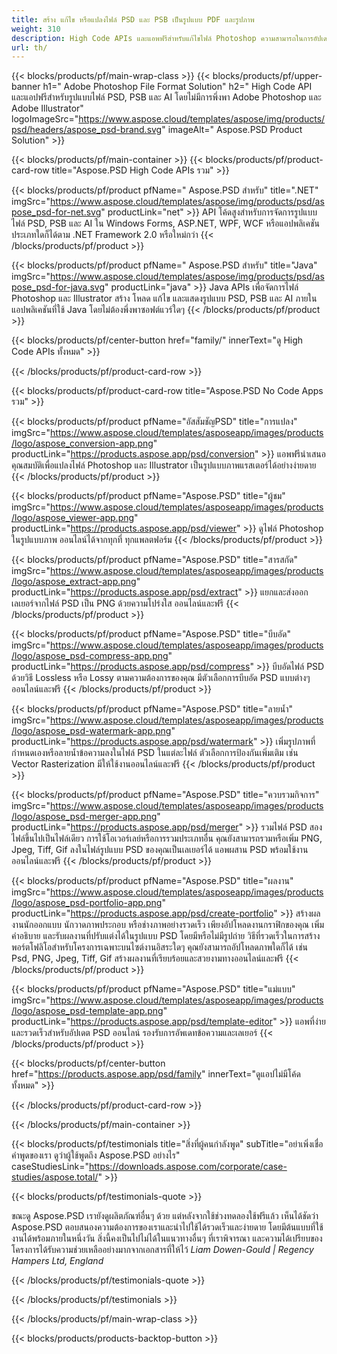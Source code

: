 ```yaml
---
title: สร้าง แก้ไข หรือแปลงไฟล์ PSD และ PSB เป็นรูปแบบ PDF และรูปภาพ
weight: 310
description: High Code APIs และแอพฟรีสำหรับแก้ไขไฟล์ Photoshop ความสามารถในการอัปเดตคุณสมบัติของเลเยอร์ เพิ่มลายน้ำ หมุนมาตราส่วน Flip Crop Dithering Raster Conversion
url: th/
---
```


{{< blocks/products/pf/main-wrap-class >}}
{{< blocks/products/pf/upper-banner h1=" Adobe Photoshop File Format Solution" h2=" High Code API และแอปฟรีสำหรับรูปแบบไฟล์ PSD, PSB และ AI โดยไม่มีการพึ่งพา Adobe Photoshop และ Adobe Illustrator" logoImageSrc="https://www.aspose.cloud/templates/aspose/img/products/psd/headers/aspose_psd-brand.svg" imageAlt=" Aspose.PSD Product Solution" >}}

{{< blocks/products/pf/main-container >}}
{{< blocks/products/pf/product-card-row title="Aspose.PSD High Code APIs รวม" >}}

{{< blocks/products/pf/product pfName=" Aspose.PSD สำหรับ" title=".NET" imgSrc="https://www.aspose.cloud/templates/aspose/img/products/psd/aspose_psd-for-net.svg" productLink="net" >}}
API โค้ดสูงสำหรับการจัดการรูปแบบไฟล์ PSD, PSB และ AI ใน Windows Forms, ASP.NET, WPF, WCF หรือแอปพลิเคชันประเภทใดก็ได้ตาม .NET Framework 2.0 หรือใหม่กว่า
{{< /blocks/products/pf/product >}}

{{< blocks/products/pf/product pfName=" Aspose.PSD สำหรับ" title="Java" imgSrc="https://www.aspose.cloud/templates/aspose/img/products/psd/aspose_psd-for-java.svg" productLink="java" >}}
Java APIs เพื่อจัดการไฟล์ Photoshop และ Illustrator สร้าง โหลด แก้ไข และแสดงรูปแบบ PSD, PSB และ AI ภายในแอปพลิเคชันที่ใช้ Java โดยไม่ต้องพึ่งพาซอฟต์แวร์ใดๆ
{{< /blocks/products/pf/product >}}

{{< blocks/products/pf/center-button href="family/" innerText="ดู High Code APIs ทั้งหมด" >}}

{{< /blocks/products/pf/product-card-row >}}

{{< blocks/products/pf/product-card-row title="Aspose.PSD No Code Apps รวม" >}}

{{< blocks/products/pf/product pfName="อัสสัมชัญPSD" title="การแปลง" imgSrc="https://www.aspose.cloud/templates/asposeapp/images/products/logo/aspose_conversion-app.png" productLink="https://products.aspose.app/psd/conversion" >}}
แอพฟรีนำเสนอคุณสมบัติเพื่อแปลงไฟล์ Photoshop และ Illustrator เป็นรูปแบบภาพแรสเตอร์ได้อย่างง่ายดาย
{{< /blocks/products/pf/product >}}

{{< blocks/products/pf/product pfName="Aspose.PSD" title="ผู้ชม" imgSrc="https://www.aspose.cloud/templates/asposeapp/images/products/logo/aspose_viewer-app.png" productLink="https://products.aspose.app/psd/viewer" >}}
ดูไฟล์ Photoshop ในรูปแบบภาพ ออนไลน์ได้จากทุกที่ ทุกแพลตฟอร์ม
{{< /blocks/products/pf/product >}}

{{< blocks/products/pf/product pfName="Aspose.PSD" title="สารสกัด" imgSrc="https://www.aspose.cloud/templates/asposeapp/images/products/logo/aspose_extract-app.png" productLink="https://products.aspose.app/psd/extract" >}}
แยกและส่งออกเลเยอร์จากไฟล์ PSD เป็น PNG ด้วยความโปร่งใส ออนไลน์และฟรี
{{< /blocks/products/pf/product >}}

{{< blocks/products/pf/product pfName="Aspose.PSD" title="บีบอัด" imgSrc="https://www.aspose.cloud/templates/asposeapp/images/products/logo/aspose_psd-compress-app.png" productLink="https://products.aspose.app/psd/compress" >}}
บีบอัดไฟล์ PSD ด้วยวิธี Lossless หรือ Lossy ตามความต้องการของคุณ มีตัวเลือกการบีบอัด PSD แบบต่างๆ ออนไลน์และฟรี
{{< /blocks/products/pf/product >}}

{{< blocks/products/pf/product pfName="Aspose.PSD" title="ลายน้ำ" imgSrc="https://www.aspose.cloud/templates/asposeapp/images/products/logo/aspose_psd-watermark-app.png" productLink="https://products.aspose.app/psd/watermark" >}}
เพิ่มรูปภาพที่กำหนดเองหรือลายน้ำข้อความลงในไฟล์ PSD ในแต่ละไฟล์ ตัวเลือกการป้องกันเพิ่มเติม เช่น Vector Rasterization มีให้ใช้งานออนไลน์และฟรี
{{< /blocks/products/pf/product >}}

{{< blocks/products/pf/product pfName="Aspose.PSD" title="ควบรวมกิจการ" imgSrc="https://www.aspose.cloud/templates/asposeapp/images/products/logo/aspose_psd-merger-app.png" productLink="https://products.aspose.app/psd/merger" >}}
รวมไฟล์ PSD สองไฟล์ขึ้นไปเป็นไฟล์เดียว การใช้โอเวอร์เลย์หรือการรวมประเภทอื่น คุณยังสามารถรวมหรือเพิ่ม PNG, Jpeg, Tiff, Gif ลงในไฟล์รูปแบบ PSD ของคุณเป็นเลเยอร์ได้ แอพผสาน PSD พร้อมใช้งานออนไลน์และฟรี
{{< /blocks/products/pf/product >}}

{{< blocks/products/pf/product pfName="Aspose.PSD" title="ผลงาน" imgSrc="https://www.aspose.cloud/templates/asposeapp/images/products/logo/aspose_psd-portfolio-app.png" productLink="https://products.aspose.app/psd/create-portfolio" >}}
สร้างผลงานนักออกแบบ นักวาดภาพประกอบ หรือช่างภาพอย่างรวดเร็ว เพียงอัปโหลดงานกราฟิกของคุณ เพิ่มคำอธิบาย และรับผลงานที่ปรับแต่งได้ในรูปแบบ PSD โดยมีหรือไม่มีรูปถ่าย วิธีที่รวดเร็วในการสร้างพอร์ตโฟลิโอสำหรับโครงการเฉพาะบนไซต์งานอิสระใดๆ คุณยังสามารถอัปโหลดภาพใดก็ได้ เช่น Psd, PNG, Jpeg, Tiff, Gif สร้างผลงานที่เรียบร้อยและสวยงามทางออนไลน์และฟรี
{{< /blocks/products/pf/product >}}

{{< blocks/products/pf/product pfName="Aspose.PSD" title="แม่แบบ" imgSrc="https://www.aspose.cloud/templates/asposeapp/images/products/logo/aspose_psd-template-app.png" productLink="https://products.aspose.app/psd/template-editor" >}}
แอพที่ง่ายและรวดเร็วสำหรับอัปเดต PSD ออนไลน์ รองรับการอัพเดทข้อความและเลเยอร์
{{< /blocks/products/pf/product >}}

{{< blocks/products/pf/center-button href="https://products.aspose.app/psd/family" innerText="ดูแอปไม่มีโค้ดทั้งหมด" >}}

{{< /blocks/products/pf/product-card-row >}}

{{< /blocks/products/pf/main-container >}}

{{< blocks/products/pf/testimonials title="สิ่งที่ผู้คนกำลังพูด" subTitle="อย่าเพิ่งเชื่อคำพูดของเรา ดูว่าผู้ใช้พูดถึง Aspose.PSD อย่างไร" caseStudiesLink="https://downloads.aspose.com/corporate/case-studies/aspose.total/" >}}

{{< blocks/products/pf/testimonials-quote >}}
<p class="first">
 ขณะดู Aspose.PSD เรายังดูผลิตภัณฑ์อื่นๆ ด้วย แต่หลังจากใช้ช่วงทดลองใช้ฟรีแล้ว เห็นได้ชัดว่า Aspose.PSD ตอบสนองความต้องการของเราและนำไปใช้ได้รวดเร็วและง่ายดาย โดยมีต้นแบบที่ใช้งานได้พร้อมภายในหนึ่งวัน สิ่งนี้คงเป็นไปไม่ได้ในแนวทางอื่นๆ ที่เราพิจารณา และความได้เปรียบของโครงการได้รับความช่วยเหลืออย่างมากจากเอกสารที่ให้ไว้
 <em>
  Liam Dowen-Gould | Regency Hampers Ltd, England
 </em>
</p>

{{< /blocks/products/pf/testimonials-quote >}}

{{< /blocks/products/pf/testimonials >}}

{{< /blocks/products/pf/main-wrap-class >}}

{{< blocks/products/products-backtop-button >}}
